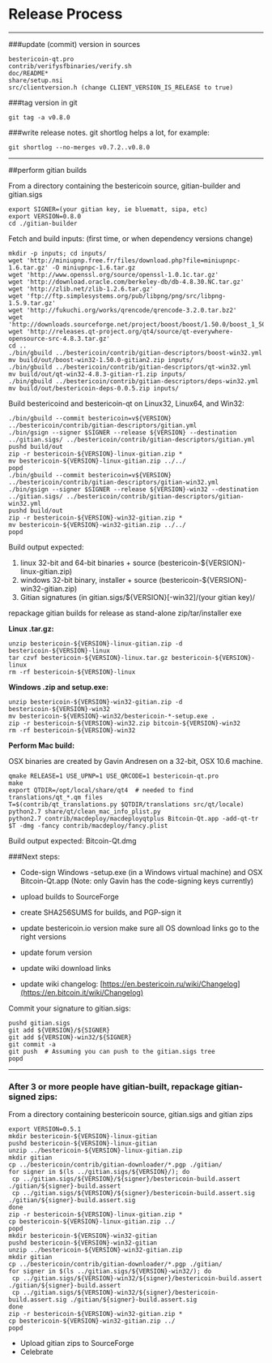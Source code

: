 Release Process
====================

* * *

###update (commit) version in sources


	bestericoin-qt.pro
	contrib/verifysfbinaries/verify.sh
	doc/README*
	share/setup.nsi
	src/clientversion.h (change CLIENT_VERSION_IS_RELEASE to true)

###tag version in git

	git tag -a v0.8.0

###write release notes. git shortlog helps a lot, for example:

	git shortlog --no-merges v0.7.2..v0.8.0

* * *

##perform gitian builds

 From a directory containing the bestericoin source, gitian-builder and gitian.sigs
  
	export SIGNER=(your gitian key, ie bluematt, sipa, etc)
	export VERSION=0.8.0
	cd ./gitian-builder

 Fetch and build inputs: (first time, or when dependency versions change)

	mkdir -p inputs; cd inputs/
	wget 'http://miniupnp.free.fr/files/download.php?file=miniupnpc-1.6.tar.gz' -O miniupnpc-1.6.tar.gz
	wget 'http://www.openssl.org/source/openssl-1.0.1c.tar.gz'
	wget 'http://download.oracle.com/berkeley-db/db-4.8.30.NC.tar.gz'
	wget 'http://zlib.net/zlib-1.2.6.tar.gz'
	wget 'ftp://ftp.simplesystems.org/pub/libpng/png/src/libpng-1.5.9.tar.gz'
	wget 'http://fukuchi.org/works/qrencode/qrencode-3.2.0.tar.bz2'
	wget 'http://downloads.sourceforge.net/project/boost/boost/1.50.0/boost_1_50_0.tar.bz2'
	wget 'http://releases.qt-project.org/qt4/source/qt-everywhere-opensource-src-4.8.3.tar.gz'
	cd ..
	./bin/gbuild ../bestericoin/contrib/gitian-descriptors/boost-win32.yml
	mv build/out/boost-win32-1.50.0-gitian2.zip inputs/
	./bin/gbuild ../bestericoin/contrib/gitian-descriptors/qt-win32.yml
	mv build/out/qt-win32-4.8.3-gitian-r1.zip inputs/
	./bin/gbuild ../bestericoin/contrib/gitian-descriptors/deps-win32.yml
	mv build/out/bestericoin-deps-0.0.5.zip inputs/

 Build bestericoind and bestericoin-qt on Linux32, Linux64, and Win32:
  
	./bin/gbuild --commit bestericoin=v${VERSION} ../bestericoin/contrib/gitian-descriptors/gitian.yml
	./bin/gsign --signer $SIGNER --release ${VERSION} --destination ../gitian.sigs/ ../bestericoin/contrib/gitian-descriptors/gitian.yml
	pushd build/out
	zip -r bestericoin-${VERSION}-linux-gitian.zip *
	mv bestericoin-${VERSION}-linux-gitian.zip ../../
	popd
	./bin/gbuild --commit bestericoin=v${VERSION} ../bestericoin/contrib/gitian-descriptors/gitian-win32.yml
	./bin/gsign --signer $SIGNER --release ${VERSION}-win32 --destination ../gitian.sigs/ ../bestericoin/contrib/gitian-descriptors/gitian-win32.yml
	pushd build/out
	zip -r bestericoin-${VERSION}-win32-gitian.zip *
	mv bestericoin-${VERSION}-win32-gitian.zip ../../
	popd

  Build output expected:

  1. linux 32-bit and 64-bit binaries + source (bestericoin-${VERSION}-linux-gitian.zip)
  2. windows 32-bit binary, installer + source (bestericoin-${VERSION}-win32-gitian.zip)
  3. Gitian signatures (in gitian.sigs/${VERSION}[-win32]/(your gitian key)/

repackage gitian builds for release as stand-alone zip/tar/installer exe

**Linux .tar.gz:**

	unzip bestericoin-${VERSION}-linux-gitian.zip -d bestericoin-${VERSION}-linux
	tar czvf bestericoin-${VERSION}-linux.tar.gz bestericoin-${VERSION}-linux
	rm -rf bestericoin-${VERSION}-linux

**Windows .zip and setup.exe:**

	unzip bestericoin-${VERSION}-win32-gitian.zip -d bestericoin-${VERSION}-win32
	mv bestericoin-${VERSION}-win32/bestericoin-*-setup.exe .
	zip -r bestericoin-${VERSION}-win32.zip bitcoin-${VERSION}-win32
	rm -rf bestericoin-${VERSION}-win32

**Perform Mac build:**

  OSX binaries are created by Gavin Andresen on a 32-bit, OSX 10.6 machine.

	qmake RELEASE=1 USE_UPNP=1 USE_QRCODE=1 bestericoin-qt.pro
	make
	export QTDIR=/opt/local/share/qt4  # needed to find translations/qt_*.qm files
	T=$(contrib/qt_translations.py $QTDIR/translations src/qt/locale)
	python2.7 share/qt/clean_mac_info_plist.py
	python2.7 contrib/macdeploy/macdeployqtplus Bitcoin-Qt.app -add-qt-tr $T -dmg -fancy contrib/macdeploy/fancy.plist

 Build output expected: Bitcoin-Qt.dmg

###Next steps:

* Code-sign Windows -setup.exe (in a Windows virtual machine) and
  OSX Bitcoin-Qt.app (Note: only Gavin has the code-signing keys currently)

* upload builds to SourceForge

* create SHA256SUMS for builds, and PGP-sign it

* update bestericoin.io version
  make sure all OS download links go to the right versions

* update forum version

* update wiki download links

* update wiki changelog: [https://en.bestericoin.ru/wiki/Changelog](https://en.bitcoin.it/wiki/Changelog)

Commit your signature to gitian.sigs:

	pushd gitian.sigs
	git add ${VERSION}/${SIGNER}
	git add ${VERSION}-win32/${SIGNER}
	git commit -a
	git push  # Assuming you can push to the gitian.sigs tree
	popd

-------------------------------------------------------------------------

### After 3 or more people have gitian-built, repackage gitian-signed zips:

From a directory containing bestericoin source, gitian.sigs and gitian zips

	export VERSION=0.5.1
	mkdir bestericoin-${VERSION}-linux-gitian
	pushd bestericoin-${VERSION}-linux-gitian
	unzip ../bestericoin-${VERSION}-linux-gitian.zip
	mkdir gitian
	cp ../bestericoin/contrib/gitian-downloader/*.pgp ./gitian/
	for signer in $(ls ../gitian.sigs/${VERSION}/); do
	 cp ../gitian.sigs/${VERSION}/${signer}/bestericoin-build.assert ./gitian/${signer}-build.assert
	 cp ../gitian.sigs/${VERSION}/${signer}/bestericoin-build.assert.sig ./gitian/${signer}-build.assert.sig
	done
	zip -r bestericoin-${VERSION}-linux-gitian.zip *
	cp bestericoin-${VERSION}-linux-gitian.zip ../
	popd
	mkdir bestericoin-${VERSION}-win32-gitian
	pushd bestericoin-${VERSION}-win32-gitian
	unzip ../bestericoin-${VERSION}-win32-gitian.zip
	mkdir gitian
	cp ../bestericoin/contrib/gitian-downloader/*.pgp ./gitian/
	for signer in $(ls ../gitian.sigs/${VERSION}-win32/); do
	 cp ../gitian.sigs/${VERSION}-win32/${signer}/bestericoin-build.assert ./gitian/${signer}-build.assert
	 cp ../gitian.sigs/${VERSION}-win32/${signer}/bestericoin-build.assert.sig ./gitian/${signer}-build.assert.sig
	done
	zip -r bestericoin-${VERSION}-win32-gitian.zip *
	cp bestericoin-${VERSION}-win32-gitian.zip ../
	popd

- Upload gitian zips to SourceForge
- Celebrate 
